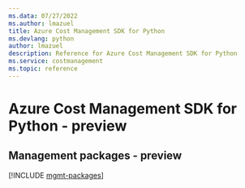```yaml
---
ms.data: 07/27/2022
ms.author: lmazuel
title: Azure Cost Management SDK for Python
ms.devlang: python
author: lmazuel
description: Reference for Azure Cost Management SDK for Python
ms.service: costmanagement
ms.topic: reference
---
```

# Azure Cost Management SDK for Python - preview

## Management packages - preview
[!INCLUDE [mgmt-packages](cost-management-mgmt-index.md)]
